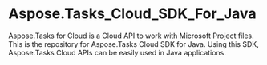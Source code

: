 # Aspose.Tasks_Cloud_SDK_For_Java
Aspose.Tasks for Cloud is a Cloud API to work with Microsoft Project files. This is the repository for Aspose.Tasks Cloud SDK for Java. Using this SDK, Aspose.Tasks Cloud APIs can be easily used in Java applications.
